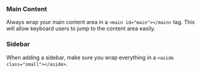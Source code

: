 ### Main Content
Always wrap your main content area in a `<main id="main"></main>` tag. This will allow keyboard users to jump to the content area easily.

### Sidebar
When adding a sidebar, make sure you wrap everything in a `<aside class="small"></aside>`.
